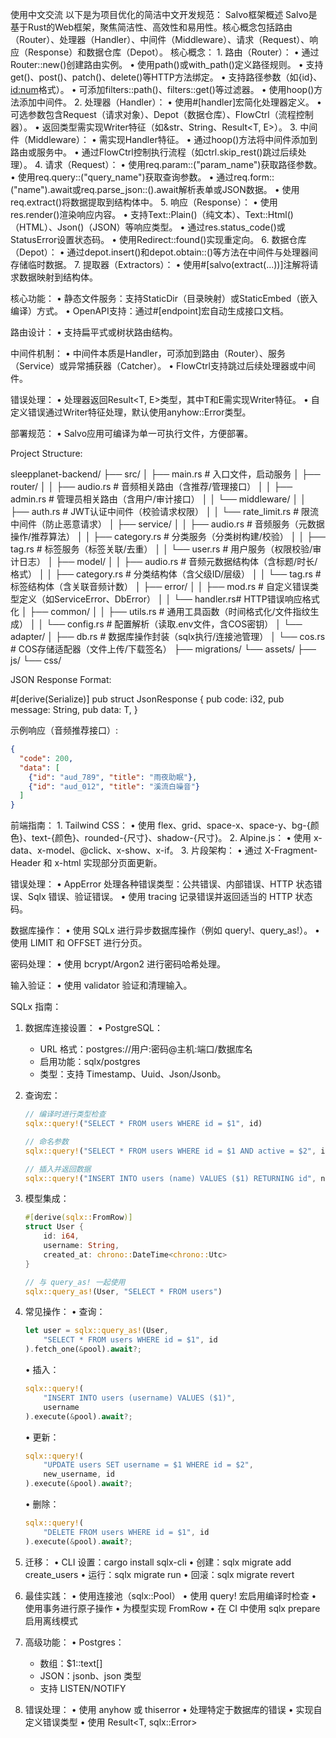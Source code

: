 使用中文交流
以下是为项目优化的简洁中文开发规范：
Salvo框架概述
Salvo是基于Rust的Web框架，聚焦简洁性、高效性和易用性。核心概念包括路由（Router）、处理器（Handler）、中间件（Middleware）、请求（Request）、响应（Response）和数据仓库（Depot）。
核心概念：
	1. 路由（Router）：
	• 通过Router::new()创建路由实例。
	• 使用path()或with_path()定义路径规则。
	• 支持get()、post()、patch()、delete()等HTTP方法绑定。
	• 支持路径参数（如{id}、<id:num>格式）。
	• 可添加filters::path()、filters::get()等过滤器。
	• 使用hoop()方法添加中间件。
	2. 处理器（Handler）：
	• 使用#[handler]宏简化处理器定义。
	• 可选参数包含Request（请求对象）、Depot（数据仓库）、FlowCtrl（流程控制器）。
	• 返回类型需实现Writer特征（如&str、String、Result<T, E>）。
	3. 中间件（Middleware）：
	• 需实现Handler特征。
	• 通过hoop()方法将中间件添加到路由或服务中。
	• 通过FlowCtrl控制执行流程（如ctrl.skip_rest()跳过后续处理）。
	4. 请求（Request）：
	• 使用req.param::<T>("param_name")获取路径参数。
	• 使用req.query::<T>("query_name")获取查询参数。
	• 通过req.form::<T>("name").await或req.parse_json::<T>().await解析表单或JSON数据。
	• 使用req.extract()将数据提取到结构体中。
	5. 响应（Response）：
	• 使用res.render()渲染响应内容。
	• 支持Text::Plain()（纯文本）、Text::Html()（HTML）、Json()（JSON）等响应类型。
	• 通过res.status_code()或StatusError设置状态码。
	• 使用Redirect::found()实现重定向。
	6. 数据仓库（Depot）：
	• 通过depot.insert()和depot.obtain::<T>()等方法在中间件与处理器间存储临时数据。
	7. 提取器（Extractors）：
	• 使用#[salvo(extract(...))]注解将请求数据映射到结构体。

核心功能：
	• 静态文件服务：支持StaticDir（目录映射）或StaticEmbed（嵌入编译）方式。
	• OpenAPI支持：通过#[endpoint]宏自动生成接口文档。

路由设计：
	• 支持扁平式或树状路由结构。

中间件机制：
	• 中间件本质是Handler，可添加到路由（Router）、服务（Service）或异常捕获器（Catcher）。
	• FlowCtrl支持跳过后续处理器或中间件。

错误处理：
	• 处理器返回Result<T, E>类型，其中T和E需实现Writer特征。
	• 自定义错误通过Writer特征处理，默认使用anyhow::Error类型。

部署规范：
	• Salvo应用可编译为单一可执行文件，方便部署。

Project Structure:

sleepplanet-backend/
├── src/
│   ├── main.rs       # 入口文件，启动服务
│   ├── router/
│   │   ├── audio.rs  # 音频相关路由（含推荐/管理接口）
│   │   ├── admin.rs  # 管理员相关路由（含用户/审计接口）
│   │   └── middleware/
│   │       ├── auth.rs    # JWT认证中间件（校验请求权限）
│   │       └── rate_limit.rs # 限流中间件（防止恶意请求）
│   ├── service/
│   │   ├── audio.rs  # 音频服务（元数据操作/推荐算法）
│   │   ├── category.rs # 分类服务（分类树构建/校验）
│   │   ├── tag.rs    # 标签服务（标签关联/去重）
│   │   └── user.rs   # 用户服务（权限校验/审计日志）
│   ├── model/
│   │   ├── audio.rs  # 音频元数据结构体（含标题/时长/格式）
│   │   ├── category.rs # 分类结构体（含父级ID/层级）
│   │   └── tag.rs    # 标签结构体（含关联音频计数）
│   ├── error/
│   │   ├── mod.rs    # 自定义错误类型定义（如ServiceError、DbError）
│   │   └── handler.rs# HTTP错误响应格式化
│   ├── common/
│   │   ├── utils.rs  # 通用工具函数（时间格式化/文件指纹生成）
│   │   └── config.rs # 配置解析（读取.env文件，含COS密钥）
│   └── adapter/
│       ├── db.rs     # 数据库操作封装（sqlx执行/连接池管理）
│       └── cos.rs    # COS存储适配器（文件上传/下载签名）
├── migrations/
└── assets/
    ├── js/
    └── css/

JSON Response Format:

#[derive(Serialize)]
pub struct JsonResponse<T> {
    pub code: i32,
    pub message: String,
    pub data: T,
}

示例响应（音频推荐接口）:
```json
{
  "code": 200,
  "data": [
    {"id": "aud_789", "title": "雨夜助眠"},
    {"id": "aud_012", "title": "溪流白噪音"}
  ]
}
```

前端指南：
	1.	Tailwind CSS：
	•	使用 flex、grid、space-x、space-y、bg-{颜色}、text-{颜色}、rounded-{尺寸}、shadow-{尺寸}。
	2.	Alpine.js：
	•	使用 x-data、x-model、@click、x-show、x-if。
	3.	片段架构：
	•	通过 X-Fragment-Header 和 x-html 实现部分页面更新。

错误处理：
	•	AppError 处理各种错误类型：公共错误、内部错误、HTTP 状态错误、Sqlx 错误、验证错误。
	•	使用 tracing 记录错误并返回适当的 HTTP 状态码。

数据库操作：
	•	使用 SQLx 进行异步数据库操作（例如 query!、query_as!）。
	•	使用 LIMIT 和 OFFSET 进行分页。

密码处理：
	•	使用 bcrypt/Argon2 进行密码哈希处理。

输入验证：
	•	使用 validator 验证和清理输入。

SQLx 指南：

1. 数据库连接设置：
   • PostgreSQL：
     - URL 格式：postgres://用户:密码@主机:端口/数据库名
     - 启用功能：sqlx/postgres
     - 类型：支持 Timestamp、Uuid、Json/Jsonb。

2. 查询宏：
   ```rust
   // 编译时进行类型检查
   sqlx::query!("SELECT * FROM users WHERE id = $1", id)
   
   // 命名参数
   sqlx::query!("SELECT * FROM users WHERE id = $1 AND active = $2", id, active)
   
   // 插入并返回数据
   sqlx::query!("INSERT INTO users (name) VALUES ($1) RETURNING id", name)
   ```

3. 模型集成：
   ```rust
   #[derive(sqlx::FromRow)]
   struct User {
       id: i64,
       username: String,
       created_at: chrono::DateTime<chrono::Utc>
   }
   
   // 与 query_as! 一起使用
   sqlx::query_as!(User, "SELECT * FROM users")
   ```

4. 常见操作：
   • 查询：
     ```rust
     let user = sqlx::query_as!(User, 
         "SELECT * FROM users WHERE id = $1", id
     ).fetch_one(&pool).await?;
     ```
   • 插入：
     ```rust
     sqlx::query!(
         "INSERT INTO users (username) VALUES ($1)",
         username
     ).execute(&pool).await?;
     ```
   • 更新：
     ```rust
     sqlx::query!(
         "UPDATE users SET username = $1 WHERE id = $2",
         new_username, id
     ).execute(&pool).await?;
     ```
   • 删除：
     ```rust
     sqlx::query!(
         "DELETE FROM users WHERE id = $1", id
     ).execute(&pool).await?;
     ```

5. 迁移：
   • CLI 设置：cargo install sqlx-cli
   • 创建：sqlx migrate add create_users
   • 运行：sqlx migrate run
   • 回滚：sqlx migrate revert

6. 最佳实践：
   • 使用连接池（sqlx::Pool）
   • 使用 query! 宏启用编译时检查
   • 使用事务进行原子操作
   • 为模型实现 FromRow
   • 在 CI 中使用 sqlx prepare 启用离线模式

7. 高级功能：
   • Postgres：
     - 数组：$1::text[]
     - JSON：jsonb、json 类型
     - 支持 LISTEN/NOTIFY

8. 错误处理：
   • 使用 anyhow 或 thiserror
   • 处理特定于数据库的错误
   • 实现自定义错误类型
   • 使用 Result<T, sqlx::Error>
